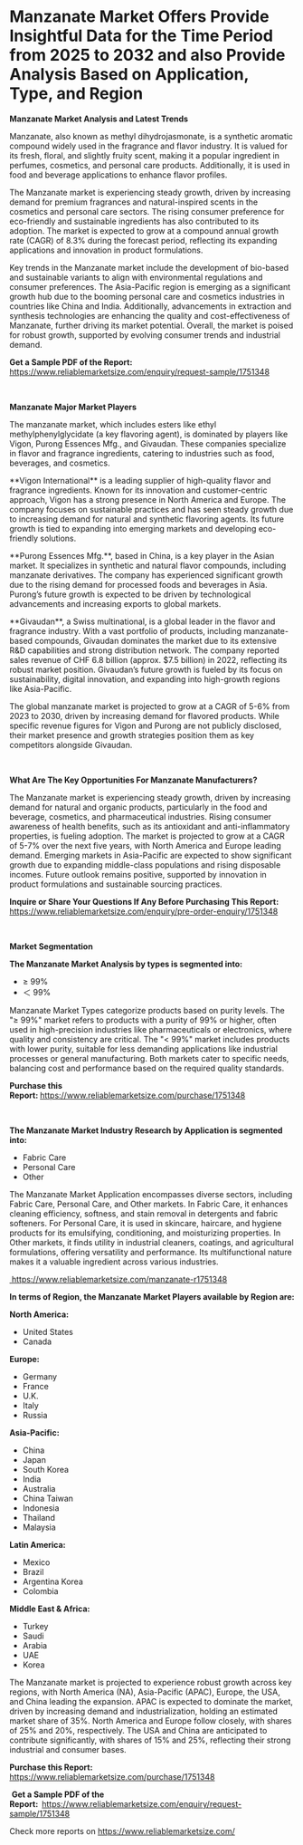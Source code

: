 <p><h1>Manzanate Market Offers Provide Insightful Data for the Time Period from 2025 to 2032 and also Provide Analysis Based on Application, Type, and Region</h1></p><p><strong>Manzanate Market Analysis and Latest Trends</strong></p>
<p><p>Manzanate, also known as methyl dihydrojasmonate, is a synthetic aromatic compound widely used in the fragrance and flavor industry. It is valued for its fresh, floral, and slightly fruity scent, making it a popular ingredient in perfumes, cosmetics, and personal care products. Additionally, it is used in food and beverage applications to enhance flavor profiles.</p><p>The Manzanate market is experiencing steady growth, driven by increasing demand for premium fragrances and natural-inspired scents in the cosmetics and personal care sectors. The rising consumer preference for eco-friendly and sustainable ingredients has also contributed to its adoption. The market is expected to grow at a compound annual growth rate (CAGR) of 8.3% during the forecast period, reflecting its expanding applications and innovation in product formulations.</p><p>Key trends in the Manzanate market include the development of bio-based and sustainable variants to align with environmental regulations and consumer preferences. The Asia-Pacific region is emerging as a significant growth hub due to the booming personal care and cosmetics industries in countries like China and India. Additionally, advancements in extraction and synthesis technologies are enhancing the quality and cost-effectiveness of Manzanate, further driving its market potential. Overall, the market is poised for robust growth, supported by evolving consumer trends and industrial demand.</p></p>
<p><strong>Get a Sample PDF of the Report:&nbsp;</strong> <a href="https://www.reliablemarketsize.com/enquiry/request-sample/1751348?utm_campaign=2200&utm_medium=2&utm_source=Github&utm_content=ia&utm_term=26012025&utm_id=manzanate">https://www.reliablemarketsize.com/enquiry/request-sample/1751348</a></p>
<p>&nbsp;</p>
<p><strong>Manzanate Major Market Players</strong></p>
<p><p>The manzanate market, which includes esters like ethyl methylphenylglycidate (a key flavoring agent), is dominated by players like Vigon, Purong Essences Mfg., and Givaudan. These companies specialize in flavor and fragrance ingredients, catering to industries such as food, beverages, and cosmetics.</p><p>**Vigon International** is a leading supplier of high-quality flavor and fragrance ingredients. Known for its innovation and customer-centric approach, Vigon has a strong presence in North America and Europe. The company focuses on sustainable practices and has seen steady growth due to increasing demand for natural and synthetic flavoring agents. Its future growth is tied to expanding into emerging markets and developing eco-friendly solutions.</p><p>**Purong Essences Mfg.**, based in China, is a key player in the Asian market. It specializes in synthetic and natural flavor compounds, including manzanate derivatives. The company has experienced significant growth due to the rising demand for processed foods and beverages in Asia. Purong’s future growth is expected to be driven by technological advancements and increasing exports to global markets.</p><p>**Givaudan**, a Swiss multinational, is a global leader in the flavor and fragrance industry. With a vast portfolio of products, including manzanate-based compounds, Givaudan dominates the market due to its extensive R&D capabilities and strong distribution network. The company reported sales revenue of CHF 6.8 billion (approx. $7.5 billion) in 2022, reflecting its robust market position. Givaudan’s future growth is fueled by its focus on sustainability, digital innovation, and expanding into high-growth regions like Asia-Pacific.</p><p>The global manzanate market is projected to grow at a CAGR of 5-6% from 2023 to 2030, driven by increasing demand for flavored products. While specific revenue figures for Vigon and Purong are not publicly disclosed, their market presence and growth strategies position them as key competitors alongside Givaudan.</p></p>
<p>&nbsp;</p>
<p><strong>What Are The Key Opportunities For Manzanate Manufacturers?</strong></p>
<p><p>The Manzanate market is experiencing steady growth, driven by increasing demand for natural and organic products, particularly in the food and beverage, cosmetics, and pharmaceutical industries. Rising consumer awareness of health benefits, such as its antioxidant and anti-inflammatory properties, is fueling adoption. The market is projected to grow at a CAGR of 5-7% over the next five years, with North America and Europe leading demand. Emerging markets in Asia-Pacific are expected to show significant growth due to expanding middle-class populations and rising disposable incomes. Future outlook remains positive, supported by innovation in product formulations and sustainable sourcing practices.</p></p>
<p><strong>Inquire or Share Your Questions If Any Before Purchasing This Report:</strong> <a href="https://www.reliablemarketsize.com/enquiry/pre-order-enquiry/1751348?utm_campaign=2200&utm_medium=2&utm_source=Github&utm_content=ia&utm_term=26012025&utm_id=manzanate">https://www.reliablemarketsize.com/enquiry/pre-order-enquiry/1751348</a></p>
<p>&nbsp;</p>
<p><strong>Market Segmentation</strong></p>
<p><strong>The Manzanate Market Analysis by types is segmented into:</strong></p>
<p><ul><li>≥ 99%</li><li>＜ 99%</li></ul></p>
<p><p>Manzanate Market Types categorize products based on purity levels. The "≥ 99%" market refers to products with a purity of 99% or higher, often used in high-precision industries like pharmaceuticals or electronics, where quality and consistency are critical. The "< 99%" market includes products with lower purity, suitable for less demanding applications like industrial processes or general manufacturing. Both markets cater to specific needs, balancing cost and performance based on the required quality standards.</p></p>
<p><strong>Purchase this Report:&nbsp;</strong><a href="https://www.reliablemarketsize.com/purchase/1751348?utm_campaign=2200&utm_medium=2&utm_source=Github&utm_content=ia&utm_term=26012025&utm_id=manzanate">https://www.reliablemarketsize.com/purchase/1751348</a></p>
<p>&nbsp;</p>
<p><strong>The Manzanate Market Industry Research by Application is segmented into:</strong></p>
<p><ul><li>Fabric Care</li><li>Personal Care</li><li>Other</li></ul></p>
<p><p>The Manzanate Market Application encompasses diverse sectors, including Fabric Care, Personal Care, and Other markets. In Fabric Care, it enhances cleaning efficiency, softness, and stain removal in detergents and fabric softeners. For Personal Care, it is used in skincare, haircare, and hygiene products for its emulsifying, conditioning, and moisturizing properties. In Other markets, it finds utility in industrial cleaners, coatings, and agricultural formulations, offering versatility and performance. Its multifunctional nature makes it a valuable ingredient across various industries.</p></p>
<p><a href="https://www.reliablemarketsize.com/manzanate-r1751348?utm_campaign=2200&utm_medium=2&utm_source=Github&utm_content=ia&utm_term=26012025&utm_id=manzanate">&nbsp;https://www.reliablemarketsize.com/manzanate-r1751348</a></p>
<p><strong>In terms of Region, the Manzanate Market Players available by Region are:</strong></p>
<p>
    <p> <strong> North America: </strong>
        <ul>
            <li>United States</li>
            <li>Canada</li>
        </ul>
        </p> 
    <p> <strong> Europe: </strong>
        <ul>
            <li>Germany</li>
            <li>France</li>
            <li>U.K.</li>
            <li>Italy</li>
            <li>Russia</li>
        </ul>
        </p> 
    <p> <strong> Asia-Pacific: </strong>
        <ul>
            <li>China</li>
            <li>Japan</li>
            <li>South Korea</li>
            <li>India</li>
            <li>Australia</li>
            <li>China Taiwan</li>
            <li>Indonesia</li>
            <li>Thailand</li>
            <li>Malaysia</li>
        </ul>
        </p> 
    <p> <strong> Latin America: </strong>
        <ul>
            <li>Mexico</li>
            <li>Brazil</li>
            <li>Argentina Korea</li>
            <li>Colombia</li>
        </ul>
        </p> 
    <p> <strong> Middle East & Africa: </strong>
        <ul>
            <li>Turkey</li>
            <li>Saudi</li>
            <li>Arabia</li>
            <li>UAE</li>
            <li>Korea</li>
        </ul>
    </p>
    </p>
<p><p>The Manzanate market is projected to experience robust growth across key regions, with North America (NA), Asia-Pacific (APAC), Europe, the USA, and China leading the expansion. APAC is expected to dominate the market, driven by increasing demand and industrialization, holding an estimated market share of 35%. North America and Europe follow closely, with shares of 25% and 20%, respectively. The USA and China are anticipated to contribute significantly, with shares of 15% and 25%, reflecting their strong industrial and consumer bases.</p></p>
<p><strong>Purchase this Report: </strong><a href="https://www.reliablemarketsize.com/purchase/1751348?utm_campaign=2200&utm_medium=2&utm_source=Github&utm_content=ia&utm_term=26012025&utm_id=manzanate">https://www.reliablemarketsize.com/purchase/1751348</a></p>
<p>&nbsp;<strong>Get a Sample PDF of the Report:&nbsp;&nbsp;</strong><a href="https://www.reliablemarketsize.com/enquiry/request-sample/1751348?utm_campaign=2200&utm_medium=2&utm_source=Github&utm_content=ia&utm_term=26012025&utm_id=manzanate">https://www.reliablemarketsize.com/enquiry/request-sample/1751348</a></p>
<p><strong></strong></p>
<p>Check more reports on <a href="https://www.reliablemarketsize.com/?utm_campaign=2200&utm_medium=2&utm_source=Github&utm_content=ia&utm_term=26012025&utm_id=manzanate">https://www.reliablemarketsize.com/</a></p>